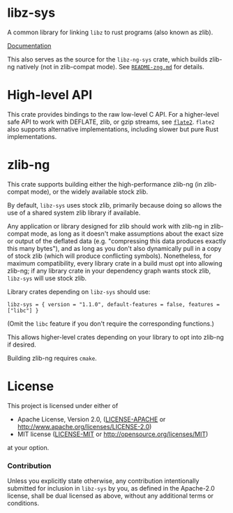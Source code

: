 # libz-sys

A common library for linking `libz` to rust programs (also known as zlib).

[Documentation](https://docs.rs/libz-sys)

This also serves as the source for the `libz-ng-sys` crate, which builds
zlib-ng natively (not in zlib-compat mode). See
[`README-zng.md`](README-zng.md) for details.

# High-level API

This crate provides bindings to the raw low-level C API. For a higher-level
safe API to work with DEFLATE, zlib, or gzip streams, see
[`flate2`](https://docs.rs/flate2). `flate2` also supports alternative
implementations, including slower but pure Rust implementations.

# zlib-ng

This crate supports building either the high-performance zlib-ng (in
zlib-compat mode), or the widely available stock zlib.

By default, `libz-sys` uses stock zlib, primarily because doing so allows the
use of a shared system zlib library if available.

Any application or library designed for zlib should work with zlib-ng in
zlib-compat mode, as long as it doesn't make assumptions about the exact size
or output of the deflated data (e.g. "compressing this data produces exactly
this many bytes"), and as long as you don't also dynamically pull in a copy of
stock zlib (which will produce conflicting symbols). Nonetheless, for maximum
compatibility, every library crate in a build must opt into allowing zlib-ng;
if any library crate in your dependency graph wants stock zlib, `libz-sys` will
use stock zlib.

Library crates depending on `libz-sys` should use:
```
libz-sys = { version = "1.1.0", default-features = false, features = ["libc"] }
```
(Omit the `libc` feature if you don't require the corresponding functions.)

This allows higher-level crates depending on your library to opt into zlib-ng
if desired.

Building zlib-ng requires `cmake`.

# License

This project is licensed under either of

 * Apache License, Version 2.0, ([LICENSE-APACHE](LICENSE-APACHE) or
   http://www.apache.org/licenses/LICENSE-2.0)
 * MIT license ([LICENSE-MIT](LICENSE-MIT) or
   http://opensource.org/licenses/MIT)

at your option.

### Contribution

Unless you explicitly state otherwise, any contribution intentionally submitted
for inclusion in `libz-sys` by you, as defined in the Apache-2.0 license, shall be
dual licensed as above, without any additional terms or conditions.
